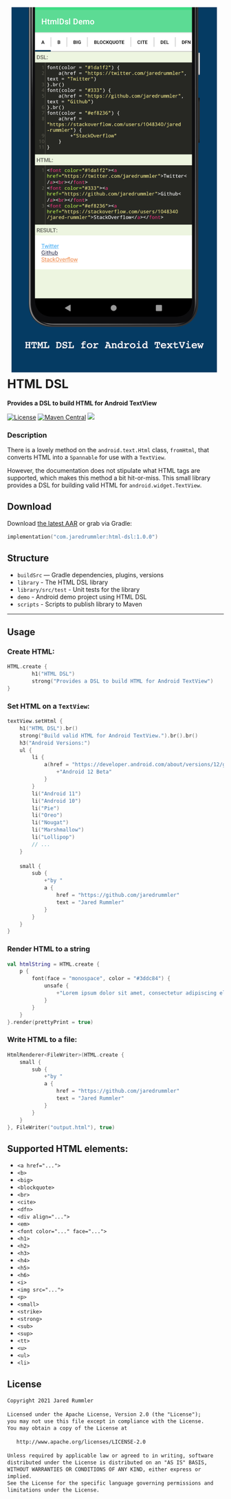 <img src=".github/demo-med.png" align="left" hspace="10" vspace="10">

# HTML DSL

**Provides a DSL to build HTML for Android TextView**

<a target="_blank" href="LICENSE"><img src="http://img.shields.io/:license-apache-blue.svg" alt="License" /></a>
<a target="_blank" href="https://maven-badges.herokuapp.com/maven-central/com.jaredrummler/htmldsl"><img src="https://maven-badges.herokuapp.com/maven-central/com.jaredrummler/ktsh/badge.svg" alt="Maven Central" /></a>
<a target="_blank" href="https://twitter.com/jaredrummler"><img src="https://img.shields.io/twitter/follow/jaredrummler.svg?style=social" /></a>

### Description

There is a lovely method on the `android.text.Html` class, `fromHtml`, that converts HTML into a `Spannable` for use with a `TextView`.

However, the documentation does not stipulate what HTML tags are supported, which makes this method a bit hit-or-miss. This small library provides a DSL for building valid HTML for `android.widget.TextView`.

## Download

Download [the latest AAR](https://repo1.maven.org/maven2/com/jaredrummler/html-dsl/1.0.0/html-dsl-1.0.0.aar) or grab via Gradle:

```kotlin
implementation("com.jaredrummler:html-dsl:1.0.0")
```

## Structure

* `buildSrc` — Gradle dependencies, plugins, versions
* `library` - The HTML DSL library
* `library/src/test` - Unit tests for the library
* `demo` - Android demo project using HTML DSL
* `scripts` - Scripts to publish library to Maven

----------

## Usage

### Create HTML:

```kotlin
HTML.create {
        h1("HTML DSL")
        strong("Provides a DSL to build HTML for Android TextView")
}
```

### Set HTML on a `TextView`:

```kotlin
textView.setHtml {
    h1("HTML DSL").br()
    strong("Build valid HTML for Android TextView.").br().br()
    h3("Android Versions:")
    ul {
        li {
            a(href = "https://developer.android.com/about/versions/12/get") {
                +"Android 12 Beta"
            }
        }
        li("Android 11")
        li("Android 10")
        li("Pie")
        li("Oreo")
        li("Nougat")
        li("Marshmallow")
        li("Lollipop")
        // ...
    }

    small {
        sub {
            +"by "
            a {
                href = "https://github.com/jaredrummler"
                text = "Jared Rummler"
            }
        }
    }
}
```

### Render HTML to a string

```kotlin
val htmlString = HTML.create {
    p {
        font(face = "monospace", color = "#3ddc84") {
            unsafe {
                +"Lorem ipsum dolor sit amet, consectetur adipiscing elit, sed do eiusmod tempor incididunt ut labore et dolore magna aliqua."
            }
        }
    }
}.render(prettyPrint = true)
```

### Write HTML to a file:

```kotlin
HtmlRenderer<FileWriter>(HTML.create {
    small {
        sub {
            +"by "
            a {
                href = "https://github.com/jaredrummler"
                text = "Jared Rummler"
            }
        }
    }
}, FileWriter("output.html"), true)
```

## Supported HTML elements:

<ul>
  <li><code>&lt;a href=&quot;...&quot;&gt;</code></li>
  <li><code>&lt;b&gt;</code></li>
  <li><code>&lt;big&gt;</code></li>
  <li><code>&lt;blockquote&gt;</code></li>
  <li><code>&lt;br&gt;</code></li>
  <li><code>&lt;cite&gt;</code></li>
  <li><code>&lt;dfn&gt;</code></li>
  <li><code>&lt;div align=&quot;...&quot;&gt;</code></li>
  <li><code>&lt;em&gt;</code></li>
  <li><code>&lt;font color=&quot;...&quot; face=&quot;...&quot;&gt;</code></li>
  <li><code>&lt;h1&gt;</code></li>
  <li><code>&lt;h2&gt;</code></li>
  <li><code>&lt;h3&gt;</code></li>
  <li><code>&lt;h4&gt;</code></li>
  <li><code>&lt;h5&gt;</code></li>
  <li><code>&lt;h6&gt;</code></li>
  <li><code>&lt;i&gt;</code></li>
  <li><code>&lt;img src=&quot;...&quot;&gt;</code></li>
  <li><code>&lt;p&gt;</code></li>
  <li><code>&lt;small&gt;</code></li>
  <li><code>&lt;strike&gt;</code></li>
  <li><code>&lt;strong&gt;</code></li>
  <li><code>&lt;sub&gt;</code></li>
  <li><code>&lt;sup&gt;</code></li>
  <li><code>&lt;tt&gt;</code></li>
  <li><code>&lt;u&gt;</code></li>
  <li><code>&lt;ul&gt;</code></li>
  <li><code>&lt;li&gt;</code></li>
 </ul>
 
 
## License

    Copyright 2021 Jared Rummler

    Licensed under the Apache License, Version 2.0 (the "License");
    you may not use this file except in compliance with the License.
    You may obtain a copy of the License at

       http://www.apache.org/licenses/LICENSE-2.0

    Unless required by applicable law or agreed to in writing, software
    distributed under the License is distributed on an "AS IS" BASIS,
    WITHOUT WARRANTIES OR CONDITIONS OF ANY KIND, either express or implied.
    See the License for the specific language governing permissions and
    limitations under the License.
